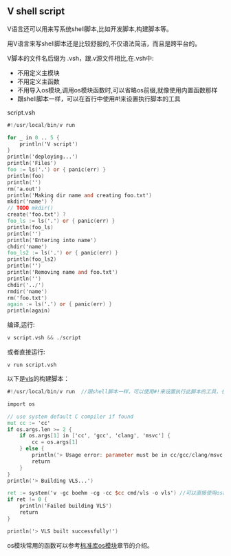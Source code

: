 ## V shell script

V语言还可以用来写系统shell脚本,比如开发脚本,构建脚本等。

用V语言来写shell脚本还是比较舒服的,不仅语法简洁，而且是跨平台的。

V脚本的文件名后缀为 .vsh，跟.v源文件相比,在.vsh中:

- 不用定义主模块
- 不用定义主函数
- 不用导入os模块,调用os模块函数时,可以省略os前缀,就像使用内置函数那样
- 跟shell脚本一样，可以在首行中使用#!来设置执行脚本的工具

script.vsh

```v
#!/usr/local/bin/v run

for _ in 0 .. 5 {
	println('V script')
}
println('deploying...')
println('Files')
foo := ls('.') or { panic(err) }
println(foo)
println('')
rm('a.out')
println('Making dir name and creating foo.txt')
mkdir('name') ?
// TODO mkdir()
create('foo.txt') ?
foo_ls := ls('.') or { panic(err) }
println(foo_ls)
println('')
println('Entering into name')
chdir('name')
foo_ls2 := ls('.') or { panic(err) }
println(foo_ls2)
println('')
println('Removing name and foo.txt')
println('')
chdir('../')
rmdir('name')
rm('foo.txt')
again := ls('.') or { panic(err) }
println(again)

```

编译,运行:

```v
v script.vsh && ./script
```

或者直接运行:

```
v run script.vsh
```

以下是[vls](https://github.com/vlang/vls)的构建脚本：

```v
#!/usr/local/bin/v run  //跟shell脚本一样，可以使用#!来设置执行此脚本的工具，也是要提前设置为可执行：chmod +x

import os

// use system default C compiler if found
mut cc := 'cc'
if os.args.len >= 2 {
	if os.args[1] in ['cc', 'gcc', 'clang', 'msvc'] {
		cc = os.args[1]
	} else {
		println('> Usage error: parameter must be in cc/gcc/clang/msvc')
		return
	}
}
println('> Building VLS...')

ret := system('v -gc boehm -cg -cc $cc cmd/vls -o vls')	//可以直接使用os模块内部的函数，就像内置函数那样，不用模块前缀
if ret != 0 {
	println('Failed building VLS')
	return
}

println('> VLS built successfully!')

```

os模块常用的函数可以参考[标准库os模块](std_os.md)章节的介绍。
